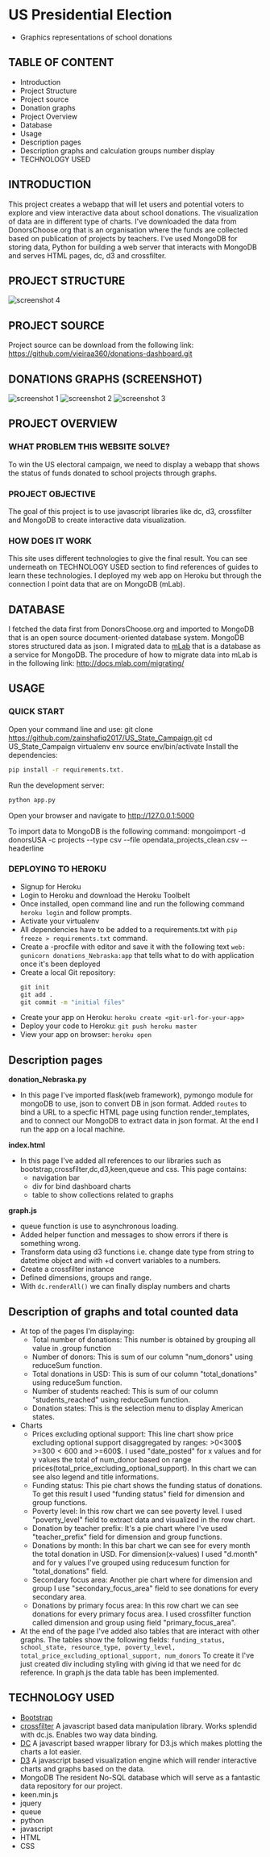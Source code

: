 # US Presidential Election
 - Graphics representations of school donations

## TABLE OF CONTENT
   - Introduction
   - Project Structure
   - Project source
   - Donation graphs
   - Project Overview
   - Database
   - Usage
   - Description pages
   - Description graphs and calculation groups number display
   - TECHNOLOGY USED

## INTRODUCTION
This project creates a webapp that will let users and potential voters to explore and view interactive data about school donations. The visualization of data
are in different type of charts. I've downloaded the data from DonorsChoose.org that is an organisation where the funds are collected based on publication of projects by teachers.
I've used MongoDB for storing data, Python for building a web server that interacts with MongoDB and serves HTML pages, dc, d3 and crossfilter.

## PROJECT STRUCTURE
![screenshot 4](static/images/readme4.jpg?raw=true "screenshot 4")

## PROJECT SOURCE
Project source can be download from the following link:
https://github.com/vieiraa360/donations-dashboard.git

## DONATIONS GRAPHS  (SCREENSHOT)
![screenshot 1](static/images/readme1.jpg?raw=true "screenshot 1")
![screenshot 2](static/images/readme2.jpg?raw=true "screenshot 2")
![screenshot 3](static/images/readme3.jpg?raw=true "screenshot 3")

## PROJECT OVERVIEW
### WHAT PROBLEM THIS WEBSITE SOLVE?
To win the US electoral campaign, we need to display a webapp that shows the status of funds donated to school projects through graphs.

### PROJECT OBJECTIVE
The goal of this project is to use javascript libraries like dc, d3, crossfilter and MongoDB to create interactive data visualization.

### HOW DOES IT WORK
This site uses different technologies to give the final result. You can see underneath on TECHNOLOGY USED section to find references of guides to learn these technologies.
I deployed my web app on Heroku but through the connection I point data that are on MongoDB (mLab).

## DATABASE
I fetched the data first from DonorsChoose.org and imported to MongoDB that is an open source document-oriented database system. MongoDB stores structured data as json. I migrated
data to [mLab](https://mlab.com/) that is a database as a service for MongoDB. The procedure of how to migrate data into mLab is in the following link:
http://docs.mlab.com/migrating/

## USAGE
### QUICK START
Open your command line and use:
git clone https://github.com/zainshafiq2017/US_State_Campaign.git
cd US_State_Campaign
virtualenv env
source env/bin/activate
Install the dependencies:
```cmd
pip install -r requirements.txt.
```

Run the development server:
```cmd
python app.py
```

Open your browser and navigate to http://127.0.0.1:5000

To import data to MongoDB is the following command:
mongoimport -d donorsUSA -c projects --type csv --file opendata_projects_clean.csv --headerline

### DEPLOYING TO HEROKU
 - Signup for Heroku
 - Login to Heroku and download the Heroku Toolbelt
 - Once installed, open command line and run the following command `heroku login` and follow prompts.
 - Activate your virtualenv
 - All dependencies have to be added to a requirements.txt with `pip freeze > requirements.txt` command.
 - Create a -procfile with editor and save it with the following text `web: gunicorn donations_Nebraska:app` that tells what to do with application once it's been deployed
 - Create a local Git repository:
   ```cmd
   git init
   git add .
   git commit -m "initial files"
   ```
 - Create your app on Heroku:
   `heroku create <git-url-for-your-app>`
 - Deploy your code to Heroku:
   `git push heroku master`
 - View your app on browser:
   `heroku open`

## Description pages
**donation_Nebraska.py**
 - In this page I've imported flask(web framework), pymongo module for mongoDB to use, json to convert DB in json format.
   Added `routes` to bind a URL to a specfic HTML page using function render_templates, and to connect our MongoDB to extract data in json format.
   At the end I run the app on a local machine.

**index.html**
 - In this page I've added all references to our libraries such as bootstrap,crossfilter,dc,d3,keen,queue and css.
   This page contains:
    - navigation bar
    - div for bind dashboard charts
    - table to show collections related to graphs

**graph.js**
 - queue function is use to asynchronous loading.
 - Added helper function and messages to show errors if there is something wrong.
 - Transform data using d3 functions i.e. change date type from string to datetime object and with +d convert variables to a numbers.
 - Create a crossfilter instance
 - Defined dimensions, groups and range.
 - With `dc.renderAll()` we can finally display numbers and charts

## Description of graphs and total counted data
 - At top of the pages I'm displaying:
   - Total number of donations: This number is obtained by grouping all value in .group function
   - Number of donors: This is sum of our column "num_donors" using reduceSum function.
   - Total donations in USD: This is sum of our column "total_donations" using reduceSum function.
   - Number of students reached: This is sum of our column "students_reached" using reduceSum function.
   - Donation states: This is the selection menu to display American states.
 - Charts
   - Prices excluding optional support: This line chart show price excluding optional support disaggregated by ranges: >0<300$ >=300$<600$ and >=600$.
     I used "date_posted" for x values and for y values the total of num_donor based on range prices(total_price_excluding_optional_support).
     In this chart we can see also legend and title informations.
   - Funding status: This pie chart shows the funding status of donations. To get this result I used "funding status" field for
     dimension and group functions.
   - Poverty level: In this row chart we can see poverty level. I used "poverty_level" field to extract data and visualized in the
     row chart.
   - Donation by teacher prefix: It's a pie chart where I've used "teacher_prefix" field for dimension and group functions.
   - Donations by month: In this bar chart we can see for every month the total donation in USD. For dimension(x-values) I used
     "d.month" and for y values I've grouped using reducesum function for "total_donations" field.
   - Secondary focus area: Another pie chart where for dimension and group I use "secondary_focus_area" field to see donations for
     every secondary area.
   - Donations by primary focus area: In this row chart we can see donations for every primary focus area.
     I used crossfilter function called dimension and group using field "primary_focus_area".
 - At the end of the page I've added also tables that are interact with other graphs. The tables show the following fields: `funding_status, school_state, resource_type, poverty_level, total_price_excluding_optional_support, num_donors`
   To create it I've just created div including styling with giving id that we need for dc reference. In graph.js the data table has been implemented.

## TECHNOLOGY USED
 - [Bootstrap](https://getbootstrap.com/docs/4.0/getting-started/introduction/)
 - [crossfilter](http://square.github.io/crossfilter/)
   A javascript based data manipulation library. Works splendid with dc.js. Enables two way data binding.
 - [DC](https://dc-js.github.io/dc.js/)
   A javascript based wrapper library for D3.js which makes plotting the charts a lot easier.
 - [D3](https://github.com/d3/d3/wiki)
   A javascript based visualization engine which will render interactive charts and graphs based on the data.
 - MongoDB
   The resident No-SQL database which will serve as a fantastic data repository for our project.
 - keen.min.js
 - jquery
 - queue
 - python
 - javascript
 - HTML
 - CSS
